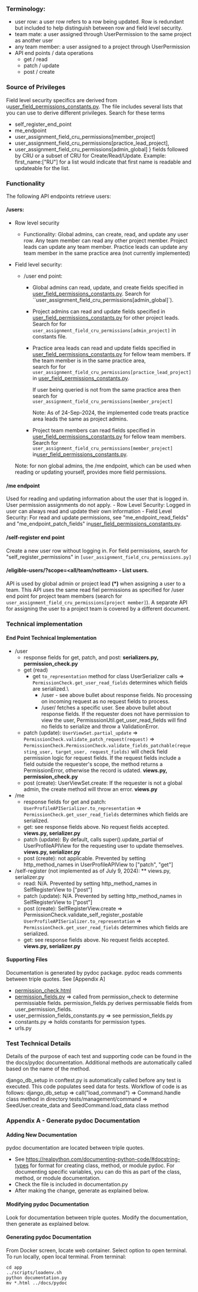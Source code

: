 ### Terminology:

- user row: a user row refers to a row being updated.  Row is redundant but included to
    help distinguish between row and field level security.
- team mate: a user assigned through UserPermission to the same project as another user
- any team member: a user assigned to a project through UserPermission
- API end points / data operations
    - get / read
    - patch / update
    - post / create

### Source of Privileges

Field level security specifics are derived from u[user_field_permissions_constants.py](../../app/core/user_field_permissions_constants.py).  The file includes several lists that
you can use to derive different privileges.  Search for these terms

- self_register_end_point
- me_endpoint
- user_assignment_field_cru_permissions\[member_project\]
- user_assignment_field_cru_permissions\[practice_lead_project\],
- user_assignment_field_cru_permissions\[admin_global\]
    }
    fields followed by CRU or a subset of CRU for Create/Read/Update.  Example:
    first_name:\["RU"\] for a list would indicate that first name is readable and updateable
    for the list.

### Functionality

The following API endpoints retrieve users:

#### /users:

- Row level security

    - Functionality: Global admins, can create, read,
        and update any user row.  Any team member can read any other project member.  Project leads can update any team member.  Practice leads can update any team member in the same practice area (not currently implemented)

- Field level security:

    - /user end point:
        - Global admins can read, update, and create fields specified in
            [user_field_permissions_constants.py](../../app/core/user_field_permissions_constants.py).  Search for
            \`\`user_assignment_field_cru_permissions\[admin_global\]\`).

        - Project admins can read and update fields specified in
            [user_field_permissions_constants.py](../../app/core/user_field_permissions_constants.py) for other project leads.\
            Search for for `user_assignment_field_cru_permissions[admin_project]` in
            constants file.

        - Practice area leads can read and update fields specified in
            [user_field_permissions_constants.py](../../app/core/user_field_permissions_constants.py) for fellow team members.  If
            the team member is in the same practice area,\
            search for for `user_assignment_field_cru_permissions[practice_lead_project]` in
            [user_field_permissions_constants.py](../../app/core/user_field_permissions_constants.py).

            If user being queried is not from the same practice area then search for `user_assignment_field_cru_permissions[member_project]`

            Note: As of 24-Sep-2024, the implemented code treats practice area leads the same as project
            admins.

        - Project team members can read fields specified in
            [user_field_permissions_constants.py](../../app/core/user_field_permissions_constants.py) for fellow team members.   Search for `user_assignment_field_cru_permissions[member_project]` in[user_field_permissions_constants.py](../../app/core/user_field_permissions_constants.py).

    Note: for non global admins, the /me endpoint, which can be used when reading or
    updating yourself, provides more field permissions.

#### /me endpoint

Used for reading and updating information about the user that is logged in.  User permission assignments
do not apply.
\- Row Level Security: Logged in user can always read and update their own information
\- Field Level Security: For read and update permissions, see "me_endpoint_read_fields" and "me_endpoint_patch_fields" in[user_field_permissions_constants.py](../../app/core/user_field_permissions_constants.py).

#### /self-register end point

Create a new user row without logging in.  For field permissions, search for "self_register_permissions" in
`[user_assignment_field_cru_permissions.py]`

#### /eligible-users/<project id>?scope=\<all/team/notteam> - List users.

API is used by global admin or project lead **(\*)** when assigning a user to a team.  This API uses the same
read fiel permissions as specified for /user end point for project team members (search for
`user_assignment_field_cru_permissions[project member]`).
A separate API for assigning the user to a project team is covered by a different document.

### Technical implementation

#### End Point Technical Implementation

- /user
    - response fields for get, patch, and post:
        **serializers.py, permission_check.py**
    - get (read)
        - get `to_representation` method for class UserSerializer calls => `PermissionCheck.get_user_read_fields` determines which fields are serialized.\\
            - /user - see above bullet about response fields.  No processing on incoming request as no request fields to process.
            - /user/<uuid> fetches a specific user.  See above bullet about response fields.  If the requester does not have permission
                to view the user, PermisssionUtil.get_user_read_fields will find no fields to serialize and throw a ValidationError.
    - patch (update): `UserViewSet.partial_update` => `PermissionCheck.validate_patch_request(request)` => `PermissionCheck.PermissionCheck.validate_fields_patchable(requesting_user, target_user, request_fields)` will check field permission logic for request fields.  If the request fields
        include a field outside the requester's scope, the method returns a PermissionError, otherwise the
        record is udated.  **views.py, permission_check.py**
    - post (create): UserViewSet.create: If the requester is not a global admin, the create method
        will throw an error.  **views.py**
- /me
    - response fields for get and patch: `UserProfileAPISerializer.to_representation` => `PermissionCheck.get_user_read_fields` determines which fields are serialized.
    - get: see response fields above.  No request fields accepted.  **views.py, serializer.py**
    - patch (update): By default, calls super().update_partial of UserProfileAPIView for
        the requesting user to update themselves.  **views.py, serializer.py**
    - post (create): not applicable.  Prevented by setting http_method_names in
        UserProfileAPIView to \["patch", "get"\]
- /self-register (not implemented as of July 9, 2024):
    \*\* views.py, serializer.py
    - read: N/A.  Prevented by setting http_method_names in
        SelfRegisterView to \["post"\]
    - patch (update): N/A.  Prevented by setting http_method_names in
        SelfRegisterView to \["post"\]
    - post (create): SelfRegisterView.create => PermissionCheck.validate_self_register_postable
        `UserProfileAPISerializer.to_representation` => `PermissionCheck.get_user_read_fields` determines which fields are serialized.
    - get: see response fields above.  No request fields accepted.  **views.py, serializer.py**

#### Supporting Files

Documentation is generated by pydoc package.  pydoc reads comments between triple quotes. See \[Appendix A\]

- [permission_check.html](./docs/pydoc/permission_check.html)
- [permission_fields.py](./docs/pydoc/http_method_field_permissions.html) => called from permission_check to
    determine permissiable fields.  permission_fields.py derives permissable fields from
    user_permission_fields.
- user_permission_fields_constants.py => see permission_fields.py
- constants.py => holds constants for permission types.
- urls.py

### Test Technical Details

Details of the purpose of each test and supporting code can be found in the the docs/pydoc documentation.  Additional methods are automatically called based on the name
of the method.

django_db_setup in conftest.py is automatically called before any test is executed.
This code populates seed data for tests.  Workflow of code is as follows:
django_db_setup => call("load_command") => Command.handle class method in directory
tests/management/command => SeedUser.create_data and SeedCommand.load_data class method

### Appendix A - Generate pydoc Documentation

#### Adding New Documentation

pydoc documentation are located between triple quotes.

- See https://realpython.com/documenting-python-code/#docstring-types for format for creating class, method,
    or module pydoc.  For documenting specific variables, you can do this as part of the class, method,
    or module documentation.
- Check the file is included in documentation.py
- After making the change, generate as explained below.

#### Modifying pydoc Documentation

Look for documentation between triple quotes.  Modify the documentation, then generate as explained
below.

#### Generating pydoc Documentation

From Docker screen, locate web container.  Select option to open terminal.  To run locally, open local
terminal.  From terminal:

```
cd app
../scripts/loadenv.sh
python documentation.py
mv *.html ../docs/pydoc
```
